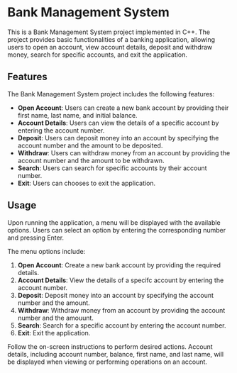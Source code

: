 # Bank Management System  

This is a Bank Management System project implemented in C++. The project provides basic functionalities of a banking application, allowing users to open an account, view account details, deposit and withdraw money, search for specific accounts, and exit the application.  

## Features  
The Bank Management System project includes the following features:  
* **Open Account**: Users can create a new bank account by providing their first name, last name, and initial balance.
* **Account Details**: Users can view the details of a specific account by entering the account number.
* **Deposit**: Users can deposit money into an account by specifying the account number and the amount to be deposited.
* **Withdraw**: Users can withdraw money from an account by providing the account number and the amount to be withdrawn.
* **Search**: Users can search for specific accounts by their account number.
* **Exit**: Users can chooses to exit the application.

## Usage
Upon running the application, a menu will be displayed with the available options. Users can select an option by entering the corresponding number and pressing Enter.

The menu options include:  
1. **Open Account**: Create a new bank account by providing the required details.
2. **Account Details**: View the details of a specifc account by entering the account number.
3. **Deposit**: Deposit money into an account by specifying the account number and the amount.
4. **Withdraw**: Withdraw money from an account by providing the account number and the amouunt.
5. **Search**: Search for a specific account by entering the account number.
6. **Exit**: Exit the application.

Follow the on-screen instructions to perform desired actions. Account details, including account number, balance, first name, and last name, will be displayed when viewing or performing operations on an account. 

